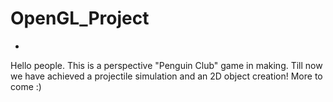 # OpenGL_Project
-
Hello people.
This is a perspective "Penguin Club" game in making. Till now we have achieved a projectile simulation and an 2D object creation!
More to come :)
